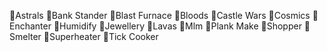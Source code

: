 💛Astrals
💛Bank Stander
💛Blast Furnace
💛Bloods
💛Castle Wars
💛Cosmics
💛Enchanter
💛Humidify
💛Jewellery
💛Lavas
💛Mlm
💛Plank Make
💛Shopper
💛Smelter
💛Superheater
💛Tick Cooker